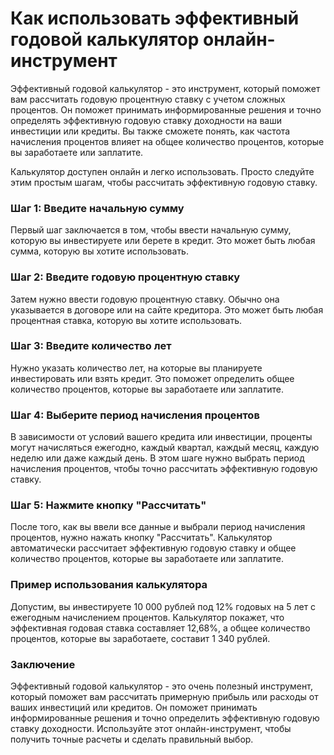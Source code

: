 Как использовать эффективный годовой калькулятор онлайн-инструмент
==================================================================

Эффективный годовой калькулятор - это инструмент, который поможет вам рассчитать годовую процентную ставку с учетом сложных процентов. Он поможет принимать информированные решения и точно определять эффективную годовую ставку доходности на ваши инвестиции или кредиты. Вы также сможете понять, как частота начисления процентов влияет на общее количество процентов, которые вы заработаете или заплатите.

Калькулятор доступен онлайн и легко использовать. Просто следуйте этим простым шагам, чтобы рассчитать эффективную годовую ставку.

### Шаг 1: Введите начальную сумму

Первый шаг заключается в том, чтобы ввести начальную сумму, которую вы инвестируете или берете в кредит. Это может быть любая сумма, которую вы хотите использовать.

### Шаг 2: Введите годовую процентную ставку

Затем нужно ввести годовую процентную ставку. Обычно она указывается в договоре или на сайте кредитора. Это может быть любая процентная ставка, которую вы хотите использовать.

### Шаг 3: Введите количество лет

Нужно указать количество лет, на которые вы планируете инвестировать или взять кредит. Это поможет определить общее количество процентов, которые вы заработаете или заплатите.

### Шаг 4: Выберите период начисления процентов

В зависимости от условий вашего кредита или инвестиции, проценты могут начисляться ежегодно, каждый квартал, каждый месяц, каждую неделю или даже каждый день. В этом шаге нужно выбрать период начисления процентов, чтобы точно рассчитать эффективную годовую ставку.

### Шаг 5: Нажмите кнопку "Рассчитать"

После того, как вы ввели все данные и выбрали период начисления процентов, нужно нажать кнопку "Рассчитать". Калькулятор автоматически рассчитает эффективную годовую ставку и общее количество процентов, которые вы заработаете или заплатите.

### Пример использования калькулятора

Допустим, вы инвестируете 10 000 рублей под 12% годовых на 5 лет с ежегодным начислением процентов. Калькулятор покажет, что эффективная годовая ставка составляет 12,68%, а общее количество процентов, которые вы заработаете, составит 1 340 рублей.

### Заключение

Эффективный годовой калькулятор - это очень полезный инструмент, который поможет вам рассчитать примерную прибыль или расходы от ваших инвестиций или кредитов. Он поможет принимать информированные решения и точно определить эффективную годовую ставку доходности. Используйте этот онлайн-инструмент, чтобы получить точные расчеты и сделать правильный выбор.